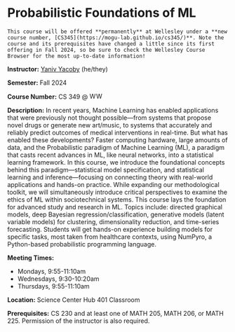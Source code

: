 # Probabilistic Foundations of ML

```{warning}
This course will be offered **permanently** at Wellesley under a **new course number, [CS345](https://mogu-lab.github.io/cs345/)**. Note the course and its prerequisites have changed a little since its first offering in Fall 2024, so be sure to check the Wellesley Course Browser for the most up-to-date information!
```

**Instructor:** [Yaniv Yacoby](https://yanivyacoby.github.io/) (he/they)

**Semester:** Fall 2024

**Course Number:** CS 349 @ <img alt="Wellesley College" class="only-light" style="display: inline;" height=15 src="img/wc-name-logo-blue.png" /><img alt="Wellesley College" class="only-dark" style="display: inline;" height=15 src="img/wc-name-logo-white.png" />

**Description:** In recent years, Machine Learning has enabled applications that were previously not thought possible—from systems that propose novel drugs or generate new art/music, to systems that accurately and reliably predict outcomes of medical interventions in real-time. But what has enabled these developments? Faster computing hardware, large amounts of data, and the Probabilistic paradigm of Machine Learning (ML), a paradigm that casts recent advances in ML, like neural networks, into a statistical learning framework. In this course, we introduce the foundational concepts behind this paradigm—statistical model specification, and statistical learning and inference—focusing on connecting theory with real-world applications and hands-on practice. While expanding our methodological toolkit, we will simultaneously introduce critical perspectives to examine the ethics of ML within sociotechnical systems. This course lays the foundation for advanced study and research in ML. Topics include: directed graphical models, deep Bayesian regression/classification, generative models (latent variable models) for clustering, dimensionality reduction, and time-series forecasting. Students will get hands-on experience building models for specific tasks, most taken from healthcare contexts, using NumPyro, a Python-based probabilistic programming language. 

**Meeting Times:**
* Mondays, 9:55-11:10am 
* Wednesdays, 9:30-10:20am
* Thursdays, 9:55-11:10am

**Location:** Science Center Hub 401 Classroom

**Prerequisites:** CS 230 and at least one of MATH 205, MATH 206, or MATH 225. Permission of the instructor is also required.



